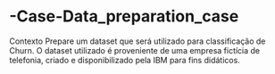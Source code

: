 # -Case-Data_preparation_case
Contexto Prepare um dataset que será utilizado para classificação de Churn.  O dataset utilizado é proveniente de uma empresa fictícia de telefonia, criado e disponibilizado pela IBM para fins didáticos.
